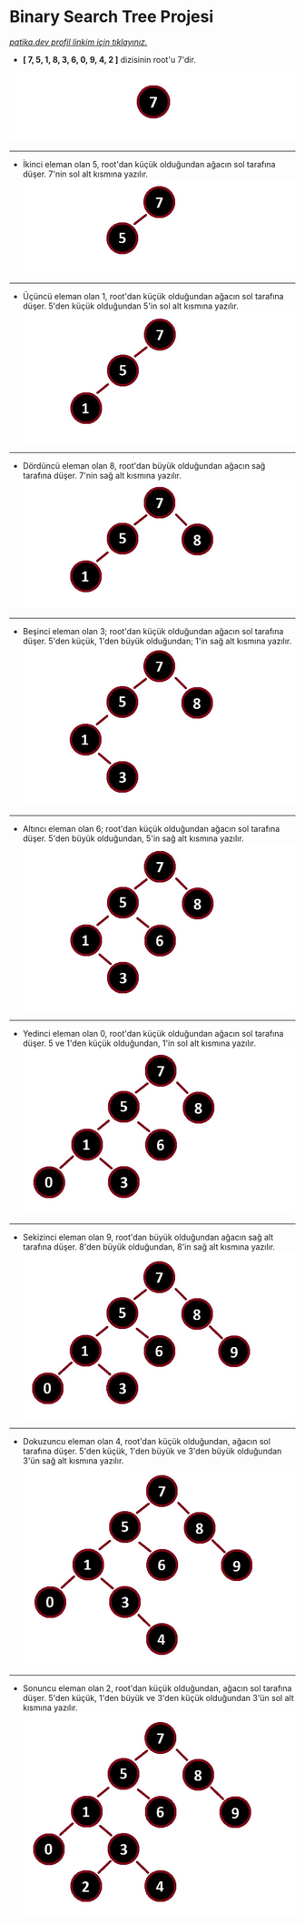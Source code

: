 # **Binary Search Tree Projesi**

*[patika.dev profil linkim için tıklayınız.](https://app.patika.dev/feyzameyza)*


- **[ 7, 5, 1, 8, 3, 6, 0, 9, 4, 2 ]** dizisinin root'u 7'dir. 

![root](https://raw.githubusercontent.com/Feyzanisli/binarysearchtreeprojesi/main/semalar/binary1.jpg)

---

- İkinci eleman olan 5, root'dan küçük olduğundan ağacın sol tarafına düşer. 7'nin sol alt kısmına yazılır.
![5](https://github.com/Feyzanisli/binarysearchtreeprojesi/blob/main/semalar/binary2.jpg?raw=true)

---

- Üçüncü eleman olan 1, root'dan küçük olduğundan ağacın sol tarafına düşer. 5'den küçük olduğundan 5'in sol alt kısmına yazılır.
![1](https://github.com/Feyzanisli/binarysearchtreeprojesi/blob/main/semalar/binary3.jpg?raw=true)

---

- Dördüncü eleman olan 8, root'dan büyük olduğundan ağacın sağ tarafına düşer. 7'nin sağ alt kısmına yazılır.
![8](https://github.com/Feyzanisli/binarysearchtreeprojesi/blob/main/semalar/binary4.jpg?raw=true)

---

- Beşinci eleman olan 3; root'dan küçük olduğundan ağacın sol tarafına düşer. 5'den küçük, 1'den büyük olduğundan; 1'in sağ alt kısmına yazılır.
![3](https://github.com/Feyzanisli/binarysearchtreeprojesi/blob/main/semalar/binary5.jpg?raw=true)

---

- Altıncı eleman olan 6; root'dan küçük olduğundan ağacın sol tarafına düşer. 5'den büyük olduğundan, 5'in sağ alt kısmına yazılır.
![6](https://github.com/Feyzanisli/binarysearchtreeprojesi/blob/main/semalar/binary6.jpg?raw=true)

---

- Yedinci eleman olan 0, root'dan küçük olduğundan ağacın sol tarafına düşer. 5 ve 1'den küçük olduğundan, 1'in sol alt kısmına yazılır.
![0](https://github.com/Feyzanisli/binarysearchtreeprojesi/blob/main/semalar/binary7.jpg?raw=true)

---

- Sekizinci eleman olan 9, root'dan büyük olduğundan ağacın sağ alt tarafına düşer. 8'den büyük olduğundan, 8'in sağ alt kısmına yazılır.
![9](https://github.com/Feyzanisli/binarysearchtreeprojesi/blob/main/semalar/binary8.jpg?raw=true)

---

- Dokuzuncu eleman olan 4, root'dan küçük olduğundan, ağacın sol tarafına düşer. 5'den küçük, 1'den büyük ve 3'den büyük olduğundan 3'ün sağ alt kısmına yazılır.
![4](https://github.com/Feyzanisli/binarysearchtreeprojesi/blob/main/semalar/binary9.jpg?raw=true)

---

- Sonuncu eleman olan 2, root'dan küçük olduğundan, ağacın sol tarafına düşer. 5'den küçük, 1'den büyük ve 3'den küçük olduğundan 3'ün sol alt kısmına yazılır.
![2](https://github.com/Feyzanisli/binarysearchtreeprojesi/blob/main/semalar/binary10.jpg?raw=true)
